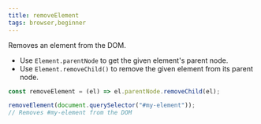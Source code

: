 ```yaml
---
title: removeElement
tags: browser,beginner
---
```


Removes an element from the DOM.

- Use `Element.parentNode` to get the given element's parent node.
- Use `Element.removeChild()` to remove the given element from its parent node.

```js
const removeElement = (el) => el.parentNode.removeChild(el);
```

```js
removeElement(document.querySelector("#my-element"));
// Removes #my-element from the DOM
```
